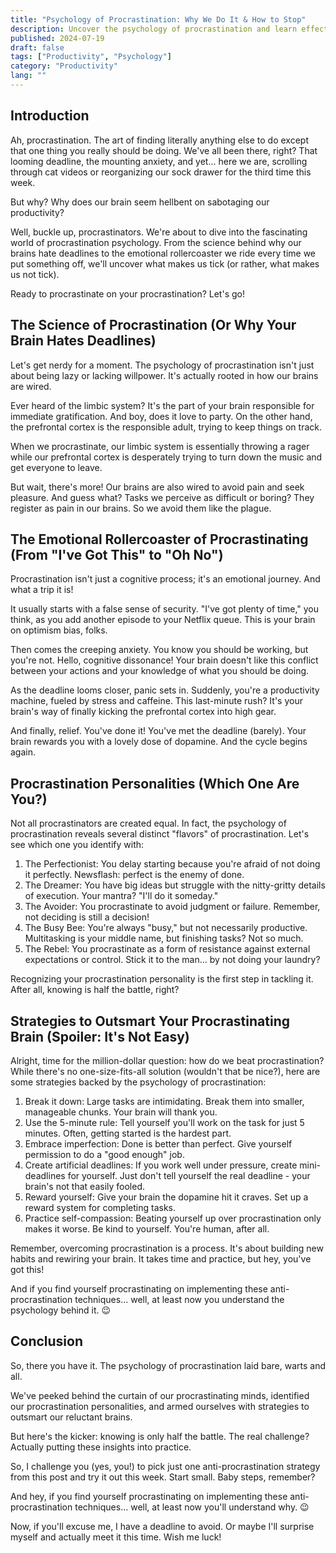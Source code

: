 ```yaml
---
title: "Psychology of Procrastination: Why We Do It & How to Stop"
description: Uncover the psychology of procrastination and learn effective strategies to combat it. Boost productivity and break free from procrastination habits today!
published: 2024-07-19
draft: false
tags: ["Productivity", "Psychology"]
category: "Productivity"
lang: ""
---
```



## Introduction

Ah, procrastination. The art of finding literally anything else to do except that one thing you really should be doing. We've all been there, right? That looming deadline, the mounting anxiety, and yet... here we are, scrolling through cat videos or reorganizing our sock drawer for the third time this week.

But why? Why does our brain seem hellbent on sabotaging our productivity?


Well, buckle up, procrastinators. We're about to dive into the fascinating world of procrastination psychology. From the science behind why our brains hate deadlines to the emotional rollercoaster we ride every time we put something off, we'll uncover what makes us tick (or rather, what makes us not tick).

Ready to procrastinate on your procrastination? Let's go!

## The Science of Procrastination (Or Why Your Brain Hates Deadlines)

Let's get nerdy for a moment. The psychology of procrastination isn't just about being lazy or lacking willpower. It's actually rooted in how our brains are wired.

Ever heard of the limbic system? It's the part of your brain responsible for immediate gratification. And boy, does it love to party. On the other hand, the prefrontal cortex is the responsible adult, trying to keep things on track.

When we procrastinate, our limbic system is essentially throwing a rager while our prefrontal cortex is desperately trying to turn down the music and get everyone to leave.

But wait, there's more! Our brains are also wired to avoid pain and seek pleasure. And guess what? Tasks we perceive as difficult or boring? They register as pain in our brains. So we avoid them like the plague.

## The Emotional Rollercoaster of Procrastinating (From "I've Got This" to "Oh No")

Procrastination isn't just a cognitive process; it's an emotional journey. And what a trip it is!

It usually starts with a false sense of security. "I've got plenty of time," you think, as you add another episode to your Netflix queue. This is your brain on optimism bias, folks.

Then comes the creeping anxiety. You know you should be working, but you're not. Hello, cognitive dissonance! Your brain doesn't like this conflict between your actions and your knowledge of what you should be doing.

As the deadline looms closer, panic sets in. Suddenly, you're a productivity machine, fueled by stress and caffeine. This last-minute rush? It's your brain's way of finally kicking the prefrontal cortex into high gear.

And finally, relief. You've done it! You've met the deadline (barely). Your brain rewards you with a lovely dose of dopamine. And the cycle begins again.

## Procrastination Personalities (Which One Are You?)

Not all procrastinators are created equal. In fact, the psychology of procrastination reveals several distinct "flavors" of procrastination. Let's see which one you identify with:

1. The Perfectionist: You delay starting because you're afraid of not doing it perfectly. Newsflash: perfect is the enemy of done.
2. The Dreamer: You have big ideas but struggle with the nitty-gritty details of execution. Your mantra? "I'll do it someday."
3. The Avoider: You procrastinate to avoid judgment or failure. Remember, not deciding is still a decision!
4. The Busy Bee: You're always "busy," but not necessarily productive. Multitasking is your middle name, but finishing tasks? Not so much.
5. The Rebel: You procrastinate as a form of resistance against external expectations or control. Stick it to the man... by not doing your laundry?

Recognizing your procrastination personality is the first step in tackling it. After all, knowing is half the battle, right?

## Strategies to Outsmart Your Procrastinating Brain (Spoiler: It's Not Easy)

Alright, time for the million-dollar question: how do we beat procrastination? While there's no one-size-fits-all solution (wouldn't that be nice?), here are some strategies backed by the psychology of procrastination:

1. Break it down: Large tasks are intimidating. Break them into smaller, manageable chunks. Your brain will thank you.
2. Use the 5-minute rule: Tell yourself you'll work on the task for just 5 minutes. Often, getting started is the hardest part.
3. Embrace imperfection: Done is better than perfect. Give yourself permission to do a "good enough" job.
4. Create artificial deadlines: If you work well under pressure, create mini-deadlines for yourself. Just don't tell yourself the real deadline - your brain's not that easily fooled.
5. Reward yourself: Give your brain the dopamine hit it craves. Set up a reward system for completing tasks.
6. Practice self-compassion: Beating yourself up over procrastination only makes it worse. Be kind to yourself. You're human, after all.

Remember, overcoming procrastination is a process. It's about building new habits and rewiring your brain. It takes time and practice, but hey, you've got this!

And if you find yourself procrastinating on implementing these anti-procrastination techniques... well, at least now you understand the psychology behind it. 😉

## Conclusion

So, there you have it. The psychology of procrastination laid bare, warts and all.

We've peeked behind the curtain of our procrastinating minds, identified our procrastination personalities, and armed ourselves with strategies to outsmart our reluctant brains.

But here's the kicker: knowing is only half the battle. The real challenge? Actually putting these insights into practice.

So, I challenge you (yes, you!) to pick just one anti-procrastination strategy from this post and try it out this week. Start small. Baby steps, remember?

And hey, if you find yourself procrastinating on implementing these anti-procrastination techniques... well, at least now you'll understand why. 😉

Now, if you'll excuse me, I have a deadline to avoid. Or maybe I'll surprise myself and actually meet it this time. Wish me luck!
